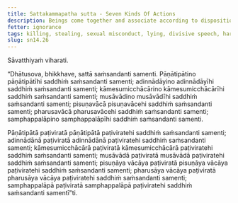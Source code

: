 ```yaml
---
title: Sattakammapatha sutta - Seven Kinds Of Actions
description: Beings come together and associate according to disposition. Those who speak divisively come together and associate with those who speak divisively; and six other associations are described.
fetter: ignorance
tags: killing, stealing, sexual misconduct, lying, divisive speech, harsh speech, frivolous chatter, beings, friendship, sn, sn12-21, sn14
slug: sn14.26
---
```


Sāvatthiyaṁ viharati.

“Dhātusova, bhikkhave, sattā saṁsandanti samenti. Pāṇātipātino pāṇātipātīhi saddhiṁ saṁsandanti samenti; adinnādāyino adinnādāyīhi saddhiṁ saṁsandanti samenti; kāmesumicchācārino kāmesumicchācārīhi saddhiṁ saṁsandanti samenti; musāvādino musāvādīhi saddhiṁ saṁsandanti samenti; pisuṇavācā pisuṇavācehi saddhiṁ saṁsandanti samenti; pharusavācā pharusavācehi saddhiṁ saṁsandanti samenti; samphappalāpino samphappalāpīhi saddhiṁ saṁsandanti samenti.

Pāṇātipātā paṭiviratā pāṇātipātā paṭiviratehi saddhiṁ saṁsandanti samenti; adinnādānā paṭiviratā adinnādānā paṭiviratehi saddhiṁ saṁsandanti samenti; kāmesumicchācārā paṭiviratā kāmesumicchācārā paṭiviratehi saddhiṁ saṁsandanti samenti; musāvādā paṭiviratā musāvādā paṭiviratehi saddhiṁ saṁsandanti samenti; pisuṇāya vācāya paṭiviratā pisuṇāya vācāya paṭiviratehi saddhiṁ saṁsandanti samenti; pharusāya vācāya paṭiviratā pharusāya vācāya paṭiviratehi saddhiṁ saṁsandanti samenti; samphappalāpā paṭiviratā samphappalāpā paṭiviratehi saddhiṁ saṁsandanti samentī”ti.
